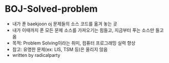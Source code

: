 # BOJ-Solved-problem
- 내가 푼 baekjoon oj 문제들의 소스 코드를 옮겨 놓는 곳
- 내가 이때까지 푼 모든 문제 소스를 가져오기는 힘들고, 지금부터 푸는 소스만 들고 옴
- 목적: Problem Solving이라는 취미, 컴퓨터 프로그래밍 실력 향상
- 참고: 유명한 문제(ex: LIS, TSM 등)은 올리지 않음
- written by radicalparty
